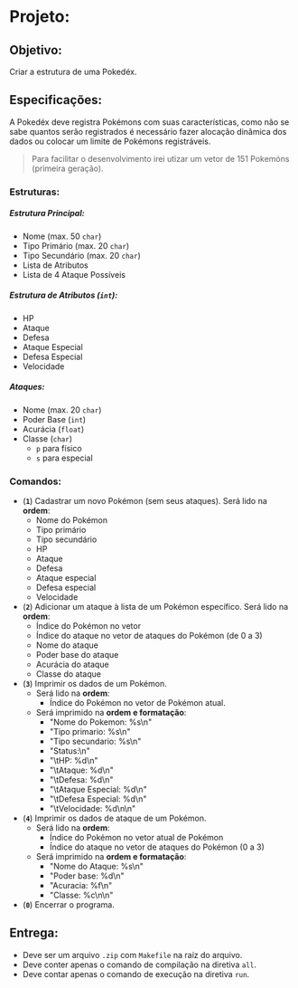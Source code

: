 # Projeto:
## Objetivo:
 Criar a estrutura de uma Pokedéx.

## Especificações:
 A Pokedéx deve registra Pokémons com suas características, como não se sabe quantos serão registrados é necessário fazer alocação dinâmica dos dados ou colocar um limite de Pokémons registráveis.
 > Para facilitar o desenvolvimento irei utizar um vetor de 151 Pokemóns (primeira geração).

 ### Estruturas:
 ##### Estrutura Principal:
 - Nome (max. 50 `char`)
 - Tipo Primário (max. 20 `char`)
 - Tipo Secundário (max. 20 `char`)
 - Lista de Atributos 
 - Lista de 4 Ataque Possíveis
  
 ##### Estrutura de Atributos (`int`):
 - HP
 - Ataque
 - Defesa
 - Ataque Especial
 - Defesa Especial
 - Velocidade
 
 ##### Ataques:
 - Nome (max. 20 `char`)
 - Poder Base (`int`)
 - Acurácia (`float`)
 - Classe (`char`)
   - `p` para físico
   - `s` para especial

 ### Comandos:
 - (**`1`**) Cadastrar um novo Pokémon (sem seus ataques). Será lido na **ordem**:
    - Nome do Pokémon
    - Tipo primário
    - Tipo secundário
    - HP
    - Ataque
    - Defesa
    - Ataque especial
    - Defesa especial
    - Velocidade
 - (**`2`**) Adicionar um ataque à lista de um Pokémon específico. Será lido na **ordem**:
    - Índice do Pokémon no vetor
    - Índice do ataque no vetor de ataques do Pokémon (de 0 a 3)
    - Nome do ataque
    - Poder base do ataque
    - Acurácia do ataque
    - Classe do ataque
 - (**`3`**) Imprimir os dados de um Pokémon.
    - Será lido na **ordem**:
      - Índice do Pokémon no vetor de Pokémon atual.
    - Será imprimido na **ordem e formatação**:
      - "Nome do Pokemon: %s\n"
      - "Tipo primario: %s\n"
      - "Tipo secundario: %s\n"
      - "Status:\n"
      - "\tHP: %d\n"
      - "\tAtaque: %d\n"
      - "\tDefesa: %d\n"
      - "\tAtaque Especial: %d\n"
      - "\tDefesa Especial: %d\n"
      - "\tVelocidade: %d\n\n"
 - (**`4`**) Imprimir os dados de ataque de um Pokémon.
    - Será lido na **ordem**:
        - Índice do Pokémon no vetor atual de Pokémon
        - Índice do ataque no vetor de ataques do Pokémon (0 a 3)
    - Será imprimido na **ordem e formatação**:
        - "Nome do Ataque: %s\n"
        - "Poder base: %d\n"
        - "Acuracia: %f\n"
        - "Classe: %c\n\n"
 - (**`0`**) Encerrar o programa.

## Entrega:
 - Deve ser um arquivo `.zip` com `Makefile` na raíz do arquivo. 
 - Deve conter apenas o comando de compilação na diretiva `all`.
 - Deve contar apenas o comando de execução na diretiva `run`.
